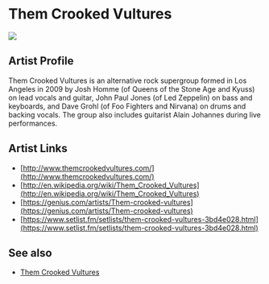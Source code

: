 # Them Crooked Vultures

![](../../asssets/artists/Them_Crooked_Vultures.png)

## Artist Profile

Them Crooked Vultures is an alternative rock supergroup formed in Los Angeles in 2009 by Josh Homme (of Queens of the Stone Age and Kyuss) on lead vocals and guitar, John Paul Jones (of Led Zeppelin) on bass and keyboards, and Dave Grohl (of Foo Fighters and Nirvana) on drums and backing vocals. The group also includes guitarist Alain Johannes during live performances.


## Artist Links

- [http://www.themcrookedvultures.com/](http://www.themcrookedvultures.com/)
- [http://en.wikipedia.org/wiki/Them_Crooked_Vultures](http://en.wikipedia.org/wiki/Them_Crooked_Vultures)
- [https://genius.com/artists/Them-crooked-vultures](https://genius.com/artists/Them-crooked-vultures)
- [https://www.setlist.fm/setlists/them-crooked-vultures-3bd4e028.html](https://www.setlist.fm/setlists/them-crooked-vultures-3bd4e028.html)


## See also

- [Them Crooked Vultures](Them_Crooked_Vultures-Them_Crooked_Vultures.md)

